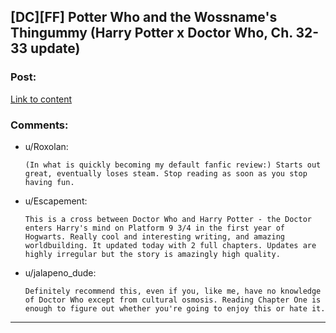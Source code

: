 ## [DC][FF] Potter Who and the Wossname's Thingummy (Harry Potter x Doctor Who, Ch. 32-33 update)

### Post:

[Link to content](https://www.fanfiction.net/s/8484470/1/Potter-Who-and-the-Wossname-s-Thingummy)

### Comments:

- u/Roxolan:
  ```
  (In what is quickly becoming my default fanfic review:) Starts out great, eventually loses steam. Stop reading as soon as you stop having fun.
  ```

- u/Escapement:
  ```
  This is a cross between Doctor Who and Harry Potter - the Doctor enters Harry's mind on Platform 9 3/4 in the first year of Hogwarts. Really cool and interesting writing, and amazing worldbuilding. It updated today with 2 full chapters. Updates are highly irregular but the story is amazingly high quality.
  ```

- u/jalapeno_dude:
  ```
  Definitely recommend this, even if you, like me, have no knowledge of Doctor Who except from cultural osmosis. Reading Chapter One is enough to figure out whether you're going to enjoy this or hate it.
  ```

---

